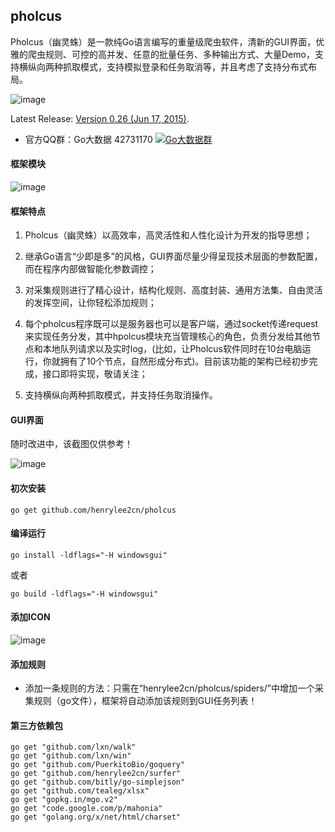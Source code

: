## pholcus

Pholcus（幽灵蛛）是一款纯Go语言编写的重量级爬虫软件，清新的GUI界面，优雅的爬虫规则、可控的高并发、任意的批量任务、多种输出方式、大量Demo，支持横纵向两种抓取模式，支持模拟登录和任务取消等，并且考虑了支持分布式布局。

![image](https://github.com/henrylee2cn/pholcus/blob/master/doc/icon.png)

Latest Release: [Version 0.26 (Jun 17, 2015)](https://github.com/henrylee2cn/pholcus/releases).

* 官方QQ群：Go大数据 42731170    [![Go大数据群](http://pub.idqqimg.com/wpa/images/group.png)](http://qm.qq.com/cgi-bin/qm/qr?k=VCQHUTKSAS6I4Climjaut8LwRM1iLfNh)

#### 框架模块

![image](https://github.com/henrylee2cn/pholcus/blob/master/doc/project.png)


#### 框架特点
 1. Pholcus（幽灵蛛）以高效率，高灵活性和人性化设计为开发的指导思想；

 2. 继承Go语言“少即是多”的风格，GUI界面尽量少得呈现技术层面的参数配置，而在程序内部做智能化参数调控；
 
 3. 对采集规则进行了精心设计，结构化规则、高度封装、通用方法集、自由灵活的发挥空间，让你轻松添加规则；
 
 4. 每个pholcus程序既可以是服务器也可以是客户端，通过socket传递request来实现任务分发，其中hpolcus模块充当管理核心的角色，负责分发给其他节点和本地队列请求以及实时log，(比如，让Pholcus软件同时在10台电脑运行，你就拥有了10个节点，自然形成分布式)。目前该功能的架构已经初步完成，接口即将实现，敬请关注；
 
 5. 支持横纵向两种抓取模式，并支持任务取消操作。

#### GUI界面
随时改进中，该截图仅供参考！

![image](https://github.com/henrylee2cn/pholcus/blob/master/doc/guishow.jpg)


#### 初次安装
```
go get github.com/henrylee2cn/pholcus
```



#### 编译运行
```
go install -ldflags="-H windowsgui"
```
或者
```
go build -ldflags="-H windowsgui"
```



#### 添加ICON

![image](https://github.com/henrylee2cn/pholcus/blob/master/doc/addicon.jpg)



#### 添加规则

 - 添加一条规则的方法：只需在“henrylee2cn/pholcus/spiders/”中增加一个采集规则（go文件），框架将自动添加该规则到GUI任务列表！



#### 第三方依赖包


```
go get "github.com/lxn/walk"
go get "github.com/lxn/win"
go get "github.com/PuerkitoBio/goquery"
go get "github.com/henrylee2cn/surfer"
go get "github.com/bitly/go-simplejson"
go get "github.com/tealeg/xlsx"
go get "gopkg.in/mgo.v2"
go get "code.google.com/p/mahonia"
go get "golang.org/x/net/html/charset"
```
